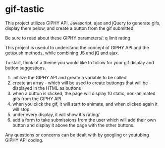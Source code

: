 # gif-tastic

This project utilizes GIPHY API, Javascript, ajax and jQuery to generate gifs, display them below, and create a button from the gif submitted. 

Be sure to read about these GIPHY parameters/:
    q
    limit
    rating
    
This project is usedul to understand the concept of GIPHY API and the get/push methods, while combining JS and jQ and ajax. 

To start, think of a theme you would like to follow for your gif display and button suggestions. 
  1. initilize the GIPHY API and greate a variable to be called
  2. create an array - which will be used to create buttongs that will be displayed in the HTML as buttons
  3. when a button is clicked, the page will display 10 static, non-animated gifs from the GIPHY API
  4. when you click the gif, it will start to animate, and when clicked again it will stop.
  5. under every display, it will show it's rating/
  6. add a form to take submissions from the user which will add their own button and display it above the page with the other buttons. 
  


Any questions or concerns can be dealt with by googling or youtubing GIPHY API coding.
